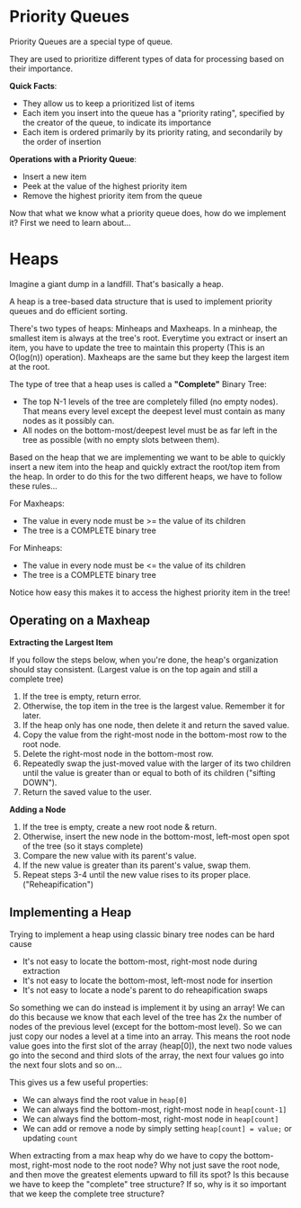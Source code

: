 # Priority Queues
Priority Queues are a special type of queue. 

They are used to prioritize different types of data for processing based on their importance.

**Quick Facts**:
- They allow us to keep a prioritized list of items
- Each item you insert into the queue has a "priority rating", specified by the creator of the queue, to indicate its importance
- Each item is ordered primarily by its priority rating, and secondarily by the order of insertion

**Operations with a Priority Queue**:
- Insert a new item
- Peek at the value of the highest priority item
- Remove the highest priority item from the queue

Now that what we know what a priority queue does, how do we implement it? First we need to learn about...

# Heaps
Imagine a giant dump in a landfill. That's basically a heap. 

A heap is a tree-based data structure that is used to implement priority queues and do efficient sorting.

There's two types of heaps: Minheaps and Maxheaps. In a minheap, the smallest item is always at the tree's root. Everytime you extract or insert an item, you have to update the tree to maintain this property (This is an O(log(n)) operation). Maxheaps are the same but they keep the largest item at the root. 

The type of tree that a heap uses is called a **"Complete"** Binary Tree:
- The top N-1 levels of the tree are completely filled (no empty nodes). That means every level except the deepest level must contain as many nodes as it possibly can.
- All nodes on the bottom-most/deepest level must be as far left in the tree as possible (with no empty slots between them). 

Based on the heap that we are implementing we want to be able to quickly insert a new item into the heap and quickly extract the root/top item from the heap. In order to do this for the two different heaps, we have to follow these rules...

For Maxheaps:
- The value in every node must be >= the value of its children
- The tree is a COMPLETE binary tree

For Minheaps:
- The value in every node must be <= the value of its children
- The tree is a COMPLETE binary tree

Notice how easy this makes it to access the highest priority item in the tree!

## Operating on a Maxheap

**Extracting the Largest Item**

If you follow the steps below, when you're done, the heap's organization should stay consistent. (Largest value is on the top again and still a complete tree)
1. If the tree is empty, return error.
2. Otherwise, the top item in the tree is the largest value. Remember it for later.
3. If the heap only has one node, then delete it and return the saved value.
4. Copy the value from the right-most node in the bottom-most row to the root node.
5. Delete the right-most node in the bottom-most row.
6. Repeatedly swap the just-moved value with the larger of its two children until the value is greater than or equal to both of its children ("sifting DOWN").
7. Return the saved value to the user.

**Adding a Node**
1. If the tree is empty, create a new root node & return.
2. Otherwise, insert the new node in the bottom-most, left-most open spot of the tree (so it stays complete)
3. Compare the new value with its parent's value.
4. If the new value is greater than its parent's value, swap them.
5. Repeat steps 3-4 until the new value rises to its proper place. ("Reheapification")

## Implementing a Heap

Trying to implement a heap using classic binary tree nodes can be hard cause
- It's not easy to locate the bottom-most, right-most node during extraction
- It's not easy to locate the bottom-most, left-most node for insertion
- It's not easy to locate a node's parent to do reheapification swaps

So something we can do instead is implement it by using an array! We can do this because we know that each level of the tree has 2x the number of nodes of the previous level (except for the bottom-most level). So we can just copy our nodes a level at a time into an array. This means the root node value goes into the first slot of the array (heap[0]), the next two node values go into the second and third slots of the array, the next four values go into the next four slots and so on...

This gives us a few useful properties:
- We can always find the root value in `heap[0]`
- We can always find the bottom-most, right-most node in `heap[count-1]`
- We can always find the bottom-most, right-most node in `heap[count]`
- We can add or remove a node by simply setting `heap[count] = value;` or updating `count`

When extracting from a max heap why do we have to copy the bottom-most, right-most node to the root node? Why not just save the root node, and then move the greatest elements upward to fill its spot? Is this because we have to keep the "complete" tree structure? If so, why is it so important that we keep the complete tree structure?

